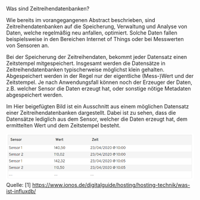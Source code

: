 Was sind Zeitreihendatenbanken?

Wie bereits im vorangegangenen Abstract beschrieben, sind Zeitreihendatenbanken auf die Speicherung, Verwaltung und Analyse von Daten, welche regelmäßig neu anfallen, optimiert. Solche Daten fallen beispielsweise in den Bereichen Internet of Things oder bei Messwerten von Sensoren an.

Bei der Speicherung der Zeitreihendaten, bekommt jeder Datensatz einen Zeitstempel mitgespeichert. Insgesamt werden die Datensätze in Zeitreihendatenbanken typischerweise möglichst klein gehalten. Abgespeichert werden in der Regel nur der eigentliche (Mess-)Wert und der Zeitstempel. Je nach Anwendungsfall können noch der Erzeuger der Daten, z.B. welcher Sensor die Daten erzeugt hat, oder sonstige nötige Metadaten abgespeichert werden.

Im Hier beigefügten Bild ist ein Ausschnitt aus einem möglichen Datensatz einer Zeitreihendatenbanken dargestellt. Dabei ist zu sehen, dass die Datensätze lediglich aus dem Sensor, welcher die Daten erzeugt hat, dem ermittelten Wert und dem Zeitstempel besteht.

![Zeitreihendatenbank](influxdb\assets\Zeitreihendatenbank_Ausschnitt.png)
Quelle: [1] https://www.ionos.de/digitalguide/hosting/hosting-technik/was-ist-influxdb/